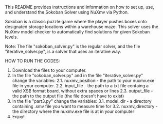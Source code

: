 This README provides instructions and information on how to set up, use, and understand the Sokoban Solver using NuXmv via Python.

Sokoban is a classic puzzle game where the player pushes boxes onto designated storage locations within a warehouse maze.
This solver uses the NuXmv model checker to automatically find solutions for given Sokoban levels.

Note:  The file "sokoban_solver.py" is the regular solver, and the file "iterative_solver.py", is a solver that uses an iterative way.

HOW TO RUN THE CODES:
1. Download the files to your computer.
2. In the file "sokoban_solver.py" and in the file "iterative_solver.py" change the variables: 
  2.1. nuxmv_position - the path to your nuxmv.exe file in your computer.
  2.2. input_file - the path to a txt file containg a valid XSB format board, without extra spaces or lines
  2.3. output_file - the path to the output file (the file doesn't have to exist)
3. In the file "part3.py" change the variables:
   3.1. model_dir - a directory containing .smv file you want to measure time for
   3.2. nuxmv_directory - the directory where the nuxmv.exe file is at in your computer
4. Enjoy!
